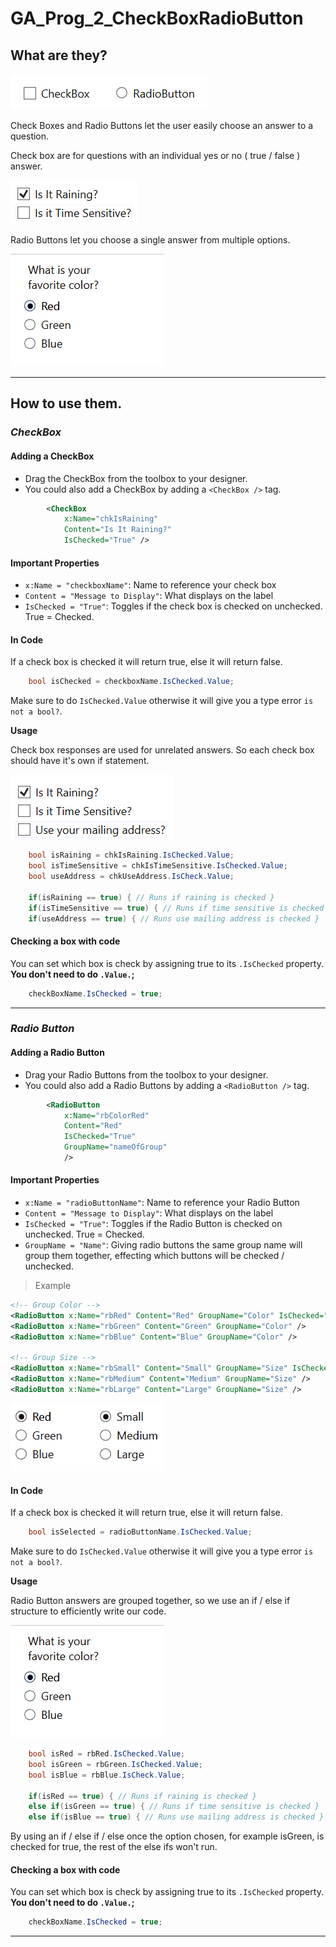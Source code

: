 # GA_Prog_2_CheckBoxRadioButton

## What are they?

![Check Radio Example](Images/Check_Radio_Example.png)

Check Boxes and Radio Buttons let the user easily choose an answer to a question.

Check box are for questions with an individual yes or no ( true / false ) answer.

![Check Box Example](Images/CheckBox_Example.png)

Radio Buttons let you choose a single answer from multiple options.

![Radio Button Example](Images/RadioButton_Example.gif)

---

## How to use them.

### ***CheckBox***

#### **Adding a CheckBox**

- Drag the CheckBox from the toolbox to your designer.
- You could also add a CheckBox by adding a `<CheckBox />` tag.

```xml
        <CheckBox
            x:Name="chkIsRaining"
            Content="Is It Raining?"
            IsChecked="True" />
```

#### Important Properties
- `x:Name = "checkboxName"`: Name to reference your check box
- `Content = "Message to Display"`: What displays on the label
- `IsChecked = "True"`: Toggles if the check box is checked on unchecked. True = Checked.

#### In Code

If a check box is checked it will return true, else it will return false.

```csharp
    bool isChecked = checkboxName.IsChecked.Value;
```

Make sure to do `IsChecked.Value` otherwise it will give you a type error `is not a bool?`.

**Usage**

Check box responses are used for unrelated answers. So each check box should have it's own if statement.

![Check Box Options](Images/CheckBox_Options.png)

```csharp
    bool isRaining = chkIsRaining.IsChecked.Value;
    bool isTimeSensitive = chkIsTimeSensitive.IsChecked.Value;
    bool useAddress = chkUseAddress.IsCheck.Value;

    if(isRaining == true) { // Runs if raining is checked }
    if(isTimeSensitive == true) { // Runs if time sensitive is checked }
    if(useAddress == true) { // Runs use mailing address is checked }
```

#### Checking a box with code
You can set which box is check by assigning true to its `.IsChecked` property. **You don't need to do `.Value.`;**

```csharp
    checkBoxName.IsChecked = true;
```
---
### ***Radio Button***

#### **Adding a Radio Button**

- Drag your Radio Buttons from the toolbox to your designer.
- You could also add a Radio Buttons by adding a `<RadioButton />` tag.

```xml
        <RadioButton
            x:Name="rbColorRed"
            Content="Red"
            IsChecked="True" 
            GroupName="nameOfGroup"
            />
```

#### Important Properties
- `x:Name = "radioButtonName"`: Name to reference your Radio Button
- `Content = "Message to Display"`: What displays on the label
- `IsChecked = "True"`: Toggles if the Radio Button is checked on unchecked. True = Checked.
- `GroupName = "Name"`: Giving radio buttons the same group name will group them together, effecting which buttons will be checked / unchecked.

> Example
```xml
<!-- Group Color -->
<RadioButton x:Name="rbRed" Content="Red" GroupName="Color" IsChecked="true"/>
<RadioButton x:Name="rbGreen" Content="Green" GroupName="Color" />
<RadioButton x:Name="rbBlue" Content="Blue" GroupName="Color" />

<!-- Group Size -->
<RadioButton x:Name="rbSmall" Content="Small" GroupName="Size" IsChecked="true"/>
<RadioButton x:Name="rbMedium" Content="Medium" GroupName="Size" />
<RadioButton x:Name="rbLarge" Content="Large" GroupName="Size" />

```

![Radio Group Example](Images/RadioGroup_Example.gif)


#### In Code

If a check box is checked it will return true, else it will return false.

```csharp
    bool isSelected = radioButtonName.IsChecked.Value;
```

Make sure to do `IsChecked.Value` otherwise it will give you a type error `is not a bool?`.

**Usage**

Radio Button answers are grouped together, so we use an if / else if structure to efficiently write our code.

![Radio Button Example](Images/RadioButton_Example.gif)

```csharp
    bool isRed = rbRed.IsChecked.Value;
    bool isGreen = rbGreen.IsChecked.Value;
    bool isBlue = rbBlue.IsCheck.Value;

    if(isRed == true) { // Runs if raining is checked }
    else if(isGreen == true) { // Runs if time sensitive is checked }
    else if(isBlue == true) { // Runs use mailing address is checked }
```

By using an if / else if / else once the option chosen, for example isGreen, is checked for true, the rest of the else ifs won't run.

#### Checking a box with code
You can set which box is check by assigning true to its `.IsChecked` property. **You don't need to do `.Value.`;**

```csharp
    checkBoxName.IsChecked = true;
```

--- 

